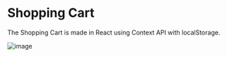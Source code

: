 # Shopping Cart

The Shopping Cart is made in React using Context API with localStorage.

![image](https://github.com/ManpreetS0029/shopping_cart/assets/76054224/050e09fb-3fc2-4112-9e83-e1ee7fd521cd)


